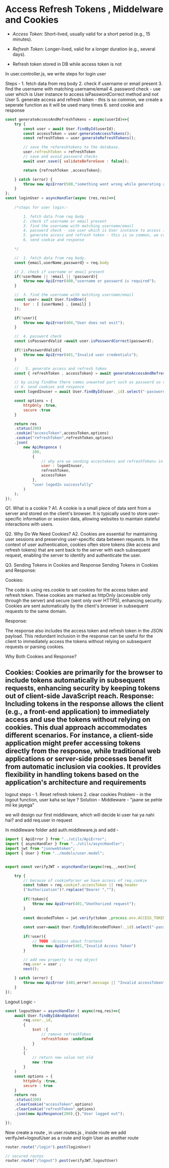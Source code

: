 # Access Refresh Tokens , Middelware and Cookies

- *Access Token:* Short-lived, usually valid for a short period (e.g., 15 minutes).
- *Refresh Token:* Longer-lived, valid for a longer duration (e.g., several days).

- Refresh token stored in DB while access token is not

In user.controller.js, we write steps for login user

Steps - 
    1. fetch data from req body
    2. check if username or email present
    3. find the username with matching username/email
    4. password check - use user which is User instance to access isPasswordCorrect method and not User
    5. generate access and refresh token - this is so common, we create a seperate function as it will be used many times
    6. send cookie and response

```js
const generateAccessAndRefreshTokens = async(userId)=>{
    try {
        const user = await User.findById(userId);
        const accessToken = user.generateAccessTokens();
        const refreshToken = user.generateRefreshTokens();

        // save the refereshtokens to the database.
        user.refreshToken = refreshToken 
        // save and avoid password checks
        await user.save({ validateBeforeSave : false});

        return {refreshToken ,accessToken};

    } catch (error) {
        throw new ApiError(500,"something went wrong while generating access and refresh tokens");
    }
};
const loginUser = asyncHandler(async (res,res)=>{
    
    /*steps for user login:-

        1. fetch data from req body
        2. check if username or email present
        3. find the username with matching username/email
        4. password check - use user which is User instance to access isPasswordCorrect method and not User
        5. generate access and refresh token - this is so common, we create a seperate function as it will be used many times
        6. send cookie and response

    */

    //  1. fetch data from req body.
    const {email,userName,password} = req.body

    // 2. check if username or email present
    if(!userName || !email || !password){
        throw new ApiError(400,"username or password is required");
    }

    //  3. find the username with matching username/email
    const user= await User.findOne({
        $or : [ {userName} , {email} ]
    });

    if(!user){
        throw new ApiError(404,"User does not exit");
    }

    //  4. password check 
    const isPasswordValid =await user.isPasswordCorrect(password);

    if(!isPasswordValid){
        throw new ApiError(401,"Invalid user credentials");
    }

    //   5. generate access and refresh token
    const { refreshToken , accessToken} = await generateAccessAndRefreshTokens(user._id);

    // by using findOne there comes unwanted part such as password so remove it
    // 6. send cookies and responce
    const logedInuser = await User.findById(user._id).select("-password -refreshToken");

    const options = {
        httpOnly :true,
        secure :true
    }

    return res
    .status(200)
    .cookie("accessToken",accessToken,options)
    .cookie("refreshToken",refreshToken,options)
    .json(
        new ApiResponce (
            200,
            {
                // why are we sending accestokens and refreshTokens in cookie as well as responce  
                user : logedInuser,
                refreshToken,
                accessToken
            },
            "user logedIn successfully"
        )
    );
});
```

Q1. What is a cookie ?
A1. A cookie is a small piece of data sent from a server and stored on the client's browser. It is typically used to store user-specific information or session data, allowing websites to maintain stateful interactions with users.

Q2. Why Do We Need Cookies?
A2. Cookies are essential for maintaining user sessions and preserving user-specific data between requests. In the context of user authentication, cookies often store tokens (like access and refresh tokens) that are sent back to the server with each subsequent request, enabling the server to identify and authenticate the user.

Q3. Sending Tokens in Cookies and Response
Sending Tokens in Cookies and Response:

Cookies:

The code is using res.cookie to set cookies for the access token and refresh token.
These cookies are marked as httpOnly (accessible only through the server) and secure (sent only over HTTPS), enhancing security.
Cookies are sent automatically by the client's browser in subsequent requests to the same domain.

Response:

The response also includes the access token and refresh token in the JSON payload.
This redundant inclusion in the response can be useful for the client to immediately access the tokens without relying on subsequent requests or parsing cookies.

Why Both Cookies and Response?

Cookies: Cookies are primarily for the browser to include tokens automatically in subsequent requests, enhancing security by keeping tokens out of client-side JavaScript reach.
Response: Including tokens in the response allows the client (e.g., a front-end application) to immediately access and use the tokens without relying on cookies.
This dual approach accommodates different scenarios. For instance, a client-side application might prefer accessing tokens directly from the response, while traditional web applications or server-side processes benefit from automatic inclusion via cookies. It provides flexibility in handling tokens based on the application's architecture and requirements
-----
logout steps -
    1. Reset refresh tokens
    2. clear cookies
Problem  -  in the logout function, user kaha se laye ? 
Solution - Middleware - "jaane se pehle mil ke jayega"

we will design our first middleware, which will decide ki user hai ya nahi hai? and add req.user in request

In middleware folder add auth.middleware.js and add  - 

```js
import { ApiError } from "../utils/ApiError";
import { asyncHandler } from "../utils/asyncHandler";
import jwt from "jsonwebtoken";
import { User } from "../models/user.model";


export const verifyJWT = asyncHandler(async(req,_,next)=>{

    try {
        // because of cookieParser we have access of req.cookie
        const token = req.cookie?.accessToken || req.header
        ("Authorization")?.replace("Bearer ","");
    
        if(!token){
            throw new ApiError(401,"Unothorized request");
        }
    
        const decodedToken = jwt.verify(token ,process.env.ACCESS_TOKEN_SECRET)
        
        const user=await User.findById(decodedToken?._id).select("-password -refreshToken");
    
        if(!user){
            // TODO :discuss about frontend
            throw new ApiError(401,"Invalid Access Token")
        }

        // add new property to req object 
        req.user = user ;
        next();

    } catch (error) {
        throw new ApiError (401,error?.message || "Invalid accessToken");
    }
});
```

Logout Logic - 

```js
const logoutUser = asyncHandler ( async(req,res)=>{
    await User.findByIdAndUpdate(
        req.user._id,
        {
            $set :{
                // remove refreshToken
                refreshToken :undefined
            }
        },
        {
            // return new value not old
            new :true
        }
    )
    const options = {
        httpOnly :true,
        secure : true
    }
    return res
    .status(200)
    .clearCookie("accessToken",options)
    .clearCookie("refreshToken",options)
    .json(new ApiResponce(200),{},"User logged out");

});
```

Now create a route , in user.routes.js , inside route we add verifyJwt+logoutUser as a route and login User as another route 
```js
router.route("/login").post(loginUser)

// secured routes
router.route("/logout").post(verifyJWT,logoutUser) 

```